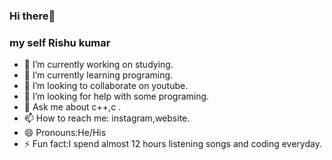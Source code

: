 ### Hi there👋
### my self Rishu kumar 


- 🔭 I’m currently working on studying.
- 🌱 I’m currently learning programing.
- 👯 I’m looking to collaborate on youtube.
- 🤔 I’m looking for help with some programing.
- 💬 Ask me about c++,c .
- 📫 How to reach me: instagram,website.
- 😄 Pronouns:He/His
- ⚡ Fun fact:I spend almost 12 hours listening songs and coding everyday.
